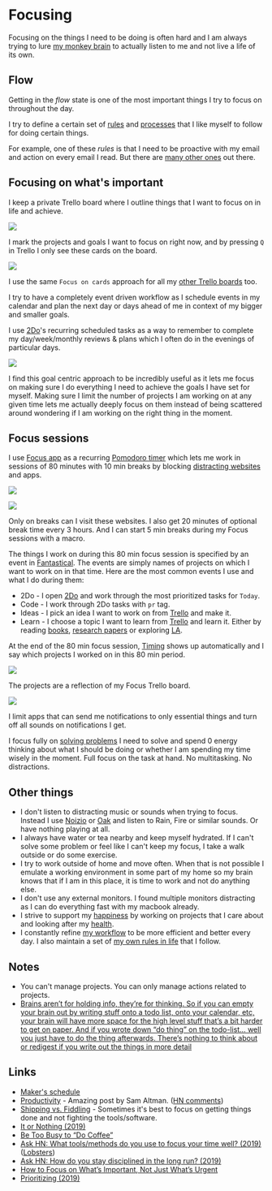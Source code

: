# Focusing

Focusing on the things I need to be doing is often hard and I am always trying to lure [my monkey brain](https://waitbutwhy.com/2013/10/why-procrastinators-procrastinate.html) to actually listen to me and not live a life of its own.

## Flow

Getting in the _flow_ state is one of the most important things I try to focus on throughout the day.

I try to define a certain set of [rules](rules.md) and [processes](processes.md) that I like myself to follow for doing certain things.

For example, one of these _rules_ is that I need to be proactive with my email and action on every email I read. But there are [many other ones](rules.md) out there.

## Focusing on what's important

I keep a private Trello board where I outline things that I want to focus on in life and achieve.

![](https://i.imgur.com/HzXGhRJ.png)

I mark the projects and goals I want to focus on right now, and by pressing `Q` in Trello I only see these cards on the board.

![](https://i.imgur.com/TA8WAIb.png)

I use the same `Focus on cards` approach for all my [other Trello boards](../sharing/my-trello.md) too.

I try to have a completely event driven workflow as I schedule events in my calendar and plan the next day or days ahead of me in context of my bigger and smaller goals.

I use [2Do](../macOS/apps/2do.md)'s recurring scheduled tasks as a way to remember to complete my day/week/monthly reviews & plans which I often do in the evenings of particular days.

![](https://i.imgur.com/MSlPrhg.png)

I find this goal centric approach to be incredibly useful as it lets me focus on making sure I do everything I need to achieve the goals I have set for myself. Making sure I limit the number of projects I am working on at any given time lets me actually deeply focus on them instead of being scattered around wondering if I am working on the right thing in the moment.

## Focus sessions

I use [Focus app](https://heyfocus.com) as a recurring [Pomodoro timer](https://en.wikipedia.org/wiki/Pomodoro_Technique) which lets me work in sessions of 80 minutes with 10 min breaks by blocking [distracting websites](https://gist.github.com/nikitavoloboev/57340528a6dfb3eb498dce647ed6841f) and apps.

![](https://i.imgur.com/H7TMqgS.png)

![](https://i.imgur.com/5lLgPaU.png)

Only on breaks can I visit these websites. I also get 20 minutes of optional break time every 3 hours. And I can start 5 min breaks during my Focus sessions with a macro.

The things I work on during this 80 min focus session is specified by an event in [Fantastical](../macOS/apps/fantastical.md). The events are simply names of projects on which I want to work on in that time. Here are the most common events I use and what I do during them:

- 2Do - I open [2Do](../macOS/apps/2do.md) and work through the most prioritized tasks for `Today`.
- Code - I work through 2Do tasks with `pr` tag.
- Ideas - I pick an idea I want to work on from [Trello](https://trello.com/b/alB1ryRP) and make it.
- Learn - I choose a topic I want to learn from [Trello](https://trello.com/b/cu32qF3q) and learn it. Either by reading [books](../books/books.md), [research papers](../research-papers/research-papers.md) or exploring [LA](../ideas/learn-anything.md).

At the end of the 80 min focus session, [Timing](../macOS/apps/timing.md) shows up automatically and I say which projects I worked on in this 80 min period.

![](https://i.imgur.com/iNHErT3.jpg)

The projects are a reflection of my Focus Trello board.

![](https://i.imgur.com/BS3hzIj.png)

I limit apps that can send me notifications to only essential things and turn off all sounds on notifications I get.

I focus fully on [solving problems](../research/solving-problems.md) I need to solve and spend 0 energy thinking about what I should be doing or whether I am spending my time wisely in the moment. Full focus on the task at hand. No multitasking. No distractions.

## Other things

- I don't listen to distracting music or sounds when trying to focus. Instead I use [Noizio](http://noiz.io) or [Oak](https://www.oakmeditation.com) and listen to Rain, Fire or similar sounds. Or have nothing playing at all.
- I always have water or tea nearby and keep myself hydrated. If I can't solve some problem or feel like I can't keep my focus, I take a walk outside or do some exercise.
- I try to work outside of home and move often. When that is not possible I emulate a working environment in some part of my home so my brain knows that if I am in this place, it is time to work and not do anything else.
- I don't use any external monitors. I found multiple monitors distracting as I can do everything fast with my macbook already.
- I strive to support my [happiness](../life/happiness.md) by working on projects that I care about and looking after my [health](../health/health.md).
- I constantly refine [my workflow](../sharing/my-workflow.md) to be more efficient and better every day. I also maintain a set of [my own rules in life](rules.md) that I follow.

## Notes

- You can't manage projects. You can only manage actions related to projects.
- [Brains aren’t for holding info, they’re for thinking. So if you can empty your brain out by writing stuff onto a todo list, onto your calendar, etc, your brain will have more space for the high level stuff that’s a bit harder to get on paper. And if you wrote down “do thing” on the todo-list… well you just have to do the thing afterwards. There’s nothing to think about or redigest if you write out the things in more detail](https://lobste.rs/s/0qlkm7/how_do_i_keep_multiple_projects_my_head)

## Links

- [Maker's schedule](http://www.paulgraham.com/makersschedule.html)
- [Productivity](https://blog.samaltman.com/productivity) - Amazing post by Sam Altman. ([HN comments](https://news.ycombinator.com/item?id=16802530))
- [Shipping vs. Fiddling](https://medium.com/@okonetchnikov/shipping-vs-fiddling-74e27e61e0c1) - Sometimes it's best to focus on getting things done and not fighting the tools/software.
- [It or Nothing (2019)](http://tynan.com/ornothing)
- [Be Too Busy to “Do Coffee”](https://nav.al/2019/05/08/meetings/)
- [Ask HN: What tools/methods do you use to focus your time well? (2019)](https://news.ycombinator.com/item?id=19996062) ([Lobsters](https://lobste.rs/s/1nhqml/what_tools_methods_do_you_use_focus_your))
- [Ask HN: How do you stay disciplined in the long run? (2019)](https://news.ycombinator.com/item?id=19777976)
- [How to Focus on What’s Important, Not Just What’s Urgent](https://hbr.org/2018/07/how-to-focus-on-whats-important-not-just-whats-urgent?utm_content=buffer631db&utm_medium=social&utm_source=twitter.com&utm_campaign=buffer)
- [Prioritizing (2019)](https://css-tricks.com/prioritizing/)
